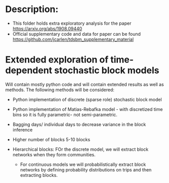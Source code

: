 # Description: 
* This folder holds extra exploratory analysis for the paper  https://arxiv.org/abs/1908.09440
* Official supplementary code and data for paper can be found https://github.com/jcarlen/tdsbm_supplementary_material

# Extended exploration of time-dependent stochastic block models
Will contain mostly python code and will contain extended results as well as methods.
The following methods will be considered:
* Python implementation of discrete (sparse role) stochastic block model
* Python implementation of Matias-Rebafka model - with discretized time bins so it is fully parametric- not semi-parametric.

* Bagging days/ individual days to decrease variance in the block inference
* Higher number of blocks 5-10 blocks
* Hierarchical blocks: FOr the discrete model, we will extract block networks when they form communities.
    * For continuous models we will probabilistically extract block networks by defining probability distributions on trips and then extracting blocks. 
